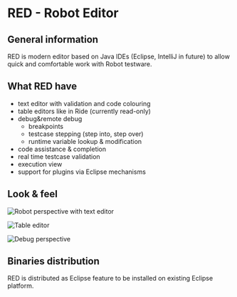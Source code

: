 # RED - Robot Editor
## General information 

RED is modern editor based on Java IDEs (Eclipse, IntelliJ in future) to allow quick and comfortable work with Robot testware. 

<script type="text/javascript">
    $(document).ready(function () {
        GetLatestReleaseInfo();
    });

    function GetLatestReleaseInfo() {
        $.getJSON("https://api.github.com/repos/Nokia/RED/releases/latest").done(function (release) {
            var asset = release.assets[0];
            var downloadCount = 0;
            for (var i = 0; i < release.assets.length; i++) {
                downloadCount += release.assets[i].download_count;
            }
            var oneHour = 60 * 60 * 1000;
            var oneDay = 24 * oneHour;
            var dateDiff = new Date() - new Date(asset.updated_at);
            var timeAgo;
            if (dateDiff < oneDay)
            {
                timeAgo = (dateDiff / oneHour).toFixed(1) + " hours ago";
            }
            else
            {
                timeAgo = (dateDiff / oneDay).toFixed(1) + " days ago";
            }
            var releaseInfo = release.name + " was updated " + timeAgo + " and downloaded " + downloadCount.toLocaleString() + " times.";
            $(".sharex-download").attr("href", asset.browser_download_url);
            $(".release-info").text(releaseInfo);
            $(".release-info").fadeIn("slow");
        });
    }
</script>

## What RED have 
* text editor with validation and code colouring
* table editors like in Ride (currently read-only)
* debug&remote debug
	* breakpoints
	* testcase stepping (step into, step over)
	* runtime variable lookup & modification
* code assistance & completion
* real time testcase validation
* execution view
* support for plugins via Eclipse mechanisms

## Look & feel
![](https://github.com/nokia/RED/blob/master/doc/img/red_overview_source_1.png "Robot perspective with text editor")

![](https://github.com/nokia/RED/blob/master/doc/img/red_testcases_table.png "Table editor")

![](https://github.com/nokia/RED/blob/master/doc/img/red_overview_debug.png "Debug perspective")


## Binaries distribution
RED is distributed as Eclipse feature to be installed on existing Eclipse platform. 


